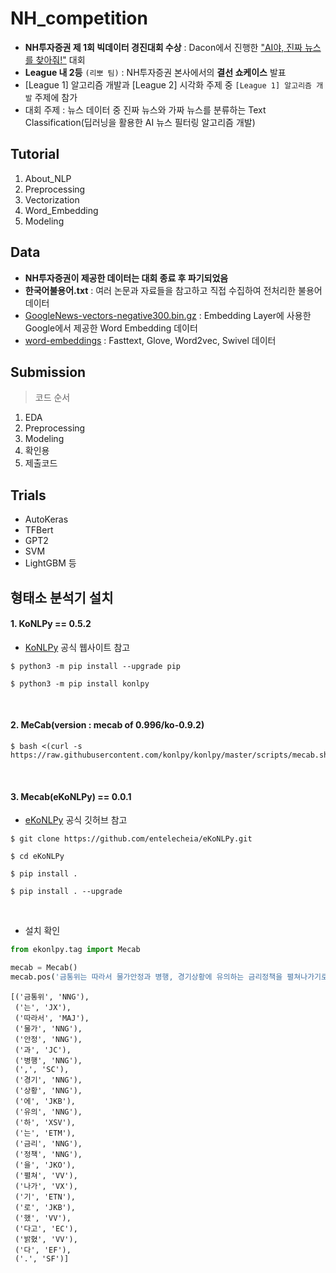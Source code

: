# NH_competition
- **NH투자증권 제 1회 빅데이터 경진대회 수상** : Dacon에서 진행한 ["AI야, 진짜 뉴스를 찾아줘!"](https://dacon.io/competitions/official/235658/overview/description) 대회
- **League 내 2등** `(리뽀 팀)` : NH투자증권 본사에서의 **결선 쇼케이스** 발표
- [League 1] 알고리즘 개발과 [League 2] 시각화 주제 중 `[League 1] 알고리즘 개발` 주제에 참가
- 대회 주제 : 뉴스 데이터 중 진짜 뉴스와 가짜 뉴스를 분류하는 Text Classification(딥러닝을 활용한 AI 뉴스 필터링 알고리즘 개발)

## Tutorial
1. About_NLP
2. Preprocessing
3. Vectorization
4. Word_Embedding
5. Modeling

## Data
- **NH투자증권이 제공한 데이터는 대회 종료 후 파기되었음**
- **한국어불용어.txt** : 여러 논문과 자료들을 참고하고 직접 수집하여 전처리한 불용어 데이터
- [GoogleNews-vectors-negative300.bin.gz](https://drive.google.com/file/d/0B7XkCwpI5KDYNlNUTTlSS21pQmM/edit?resourcekey=0-wjGZdNAUop6WykTtMip30g) : Embedding Layer에 사용한 Google에서 제공한 Word Embedding 데이터
- [word-embeddings](https://drive.google.com/file/d/1yHGtccC2FV3_d6C6_Q4cozYSOgA7bG-e/view) : Fasttext, Glove, Word2vec, Swivel 데이터

## Submission
> 코드 순서
1. EDA
2. Preprocessing
3. Modeling
4. 확인용
5. 제출코드

## Trials
- AutoKeras
- TFBert
- GPT2
- SVM
- LightGBM 등

## 형태소 분석기 설치

#### 1. KoNLPy == 0.5.2
- [KoNLPy](https://konlpy.org/ko/latest/install/) 공식 웹사이트 참고
```
$ python3 -m pip install --upgrade pip

$ python3 -m pip install konlpy
```
<br/>

#### 2. MeCab(version : mecab of 0.996/ko-0.9.2)
```
$ bash <(curl -s https://raw.githubusercontent.com/konlpy/konlpy/master/scripts/mecab.sh)
```
<br/>

#### 3. Mecab(eKoNLPy) == 0.0.1
- [eKoNLPy](https://github.com/entelecheia/eKoNLPy) 공식 깃허브 참고
```
$ git clone https://github.com/entelecheia/eKoNLPy.git

$ cd eKoNLPy

$ pip install .

$ pip install . --upgrade
```
<br/>

- 설치 확인

```python
from ekonlpy.tag import Mecab

mecab = Mecab()
mecab.pos('금통위는 따라서 물가안정과 병행, 경기상황에 유의하는 금리정책을 펼쳐나가기로 했다고 밝혔다.')
```
```
[('금통위', 'NNG'),
 ('는', 'JX'),
 ('따라서', 'MAJ'),
 ('물가', 'NNG'),
 ('안정', 'NNG'),
 ('과', 'JC'),
 ('병행', 'NNG'),
 (',', 'SC'),
 ('경기', 'NNG'),
 ('상황', 'NNG'),
 ('에', 'JKB'),
 ('유의', 'NNG'),
 ('하', 'XSV'),
 ('는', 'ETM'),
 ('금리', 'NNG'),
 ('정책', 'NNG'),
 ('을', 'JKO'),
 ('펼쳐', 'VV'),
 ('나가', 'VX'),
 ('기', 'ETN'),
 ('로', 'JKB'),
 ('했', 'VV'),
 ('다고', 'EC'),
 ('밝혔', 'VV'),
 ('다', 'EF'),
 ('.', 'SF')]
```
